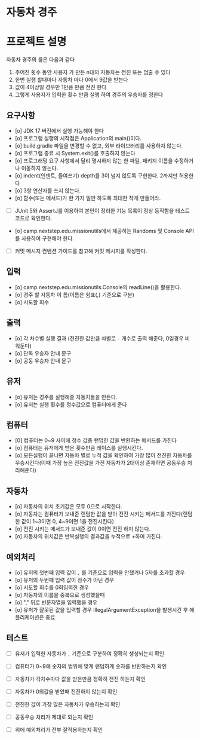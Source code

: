 # 자동차 경주

# 프로젝트 설명
자동차 경주의 룰은 다음과 같다
1) 주어진 횟수 동안 사용자 가 만든 n대의 자동차는 전진 또는 멈출 수 있다
2) 한번 실행 할때마다 자동차 마다 0에서 9값을 받는다
3) 값이 4이상일 경우만 1만큼 만큼 전진 한다
4) 그렇게 사용자가 입력한 횟수 만큼 실행 하여 경주의 우승자를 정한다

## 요구사항
- [o] JDK 17 버전에서 실행 가능해야 한다
- [o] 프로그램 실행의 시작점은 Application의 main()이다.
- [o] build.gradle 파일을 변경할 수 없고, 외부 라이브러리를 사용하지 않는다.
- [o] 프로그램 종료 시 System.exit()를 호출하지 않는다
- [o] 프로그래밍 요구 사항에서 달리 명시하지 않는 한 파일, 패키지 이름을 수정하거나 이동하지 않는다.
- [o] indent(인덴트, 들여쓰기) depth를 3이 넘지 않도록 구현한다. 2까지만 허용한다
- [o] 3항 연산자를 쓰지 않는다.
- [o] 함수(또는 메서드)가 한 가지 일만 하도록 최대한 작게 만들어라. 
- [ ] JUnit 5와 AssertJ를 이용하여 본인이 정리한 기능 목록이 정상 동작함을 테스트 코드로 확인한다. 
- [o] camp.nextstep.edu.missionutils에서 제공하는 Randoms 및 Console API를 사용하여 구현해야 한다.
- [ ] 커밋 메시지 컨벤션 가이드를 참고해 커밋 메시지를 작성한다.

## 입력
- [o] camp.nextstep.edu.missionutils.Console의 readLine()을 활용한다.
- [o] 경주 할 자동차 이 름(이름은 쉼표(,) 기준으로 구분)
- [o] 시도할 회수

## 출력 
- [o] 각 차수별 실행 결과 (전진한 값만큼  차별로 `-` 개수로 출력 해준다, 0일경우 비워둔다)
- [o] 단독 우승자 안내 문구
- [o] 공동 우승자 안내 문구

## 유저
- [o] 유저는 경주를 실행해줄 자동차들을 만든다.
- [o] 유저는 실행 횟수를 정수값으로 컴퓨터에게 준다

## 컴퓨터
- [0] 컴퓨터는 0~9 사이에 정수 값중 랜덤한 값을 반환하는 메서드를 가진다
- [o] 컴퓨터는 유저에게 받은 횟수만큼 레이스를 실행시킨다.
- [o] 모든실행이 끝나면 자동차 별로 누적 값을 확인하여 가장 많이 전진한 자동차를 우승시킨다(이때 가장 높은 전진값을 가진 자동차가 2대이상 존재하면 공동우승 처리해준다)

## 자동차
- [o] 자동차의 위치 초기값은 모두 0으로 시작한다.
- [o] 자동차는 컴퓨터가 보내준 랜덤한 값을 받아 전진 시키는 메서드를 가진다(랜덤한 값이 1~3이면 0, 4~9이면 1을 전진시킨다)
- [o] 전진 시키는 메서드가 보내준 값이 0이면 전진 하지 않는다.
- [o] 자동차의 위치값은 반복실행의 결과값을 누적으로 +하여 가진다.

## 예외처리
- [o] 유저의 첫번째 입력 값이 `,` 를 기준으로 입력을 안했거나 5자를 초과할 경우
- [o] 유저의 두번째 입력 값이 정수가 아닌 경우
- [o] 시도할 회수를 0회입력한 경우
- [o] 자동차의 이름을 중복으로 생성했을때
- [o] "," 뒤로 빈분자열을 입력했을 경우 
- [o] 유저가 잘못된 값을 입력할 경우 IllegalArgumentException을 발생시킨 후 애플리케이션은 종료

## 테스트
- [ ] 유저가 입력한 자동차가 `,` 기준으로 구분하여 정확히 생성되는지 확인
- [ ] 컴퓨터가 0~9에 숫자의 범위에 맞게 랜덤하게 숫자를 반환하는지 확인
- [ ] 자동차가 각차수마다 값을 받은만큼 정확히 전진 하는지 확인
- [ ] 자동차가 0의값을 받았때 전진하지 않는지 확인
- [ ] 전진한 값이 가장 많은 자동차가 우승하는지 확인
- [ ] 공동우승 처리가 제대로 되는지 확인
- [ ] 위에 예외처리가 전부 잘적용하는지 확인

